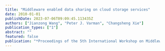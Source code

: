 ```yaml
---
title: "Middleware enabled data sharing on cloud storage services"
date: 2010-01-01
publishDate: 2023-07-06T09:09:45.113435Z
authors: ["Jianzong Wang", "Peter J. Varman", "Changsheng Xie"]
publication_types: ["1"]
abstract: ""
featured: false
publication: "*Proceedings of the 5th International Workshop on Middleware for Service Oriented Computing, MW4SOC, Bangalore, India, November 29 - December 03, 2010*"
---
```


